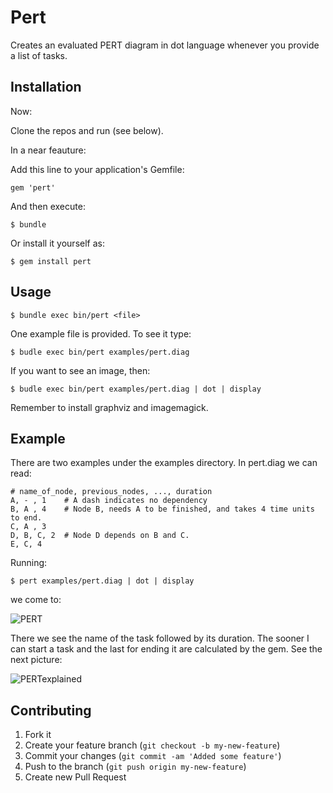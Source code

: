 # Pert

Creates an evaluated PERT diagram in dot language whenever 
you provide a list of tasks.

## Installation
Now:

Clone the repos and run (see below).

In a near feauture:

Add this line to your application's Gemfile:

    gem 'pert'

And then execute:

    $ bundle

Or install it yourself as:

    $ gem install pert

## Usage

    $ bundle exec bin/pert <file>

One example file is provided. To see it type:

    $ budle exec bin/pert examples/pert.diag

If you want to see an image, then:

    $ budle exec bin/pert examples/pert.diag | dot | display

   Remember to install graphviz and imagemagick.

## Example

There are two examples under the examples directory. In pert.diag we can read:

    # name_of_node, previous_nodes, ..., duration
    A, - , 1    # A dash indicates no dependency
    B, A , 4    # Node B, needs A to be finished, and takes 4 time units to end.
    C, A , 3
    D, B, C, 2  # Node D depends on B and C.
    E, C, 4

Running:

    $ pert examples/pert.diag | dot | display

we come to:

![PERT](txemagon.github.com/pert/examples/pert.jpg)

There we see the name of the task followed by its duration.
The sooner I can start a task and the last for ending it are 
calculated by the gem. See the next picture:

![PERTexplained](txemgon.github.com/pert/examples/pert_exp.jpg)


## Contributing

1. Fork it
2. Create your feature branch (`git checkout -b my-new-feature`)
3. Commit your changes (`git commit -am 'Added some feature'`)
4. Push to the branch (`git push origin my-new-feature`)
5. Create new Pull Request

